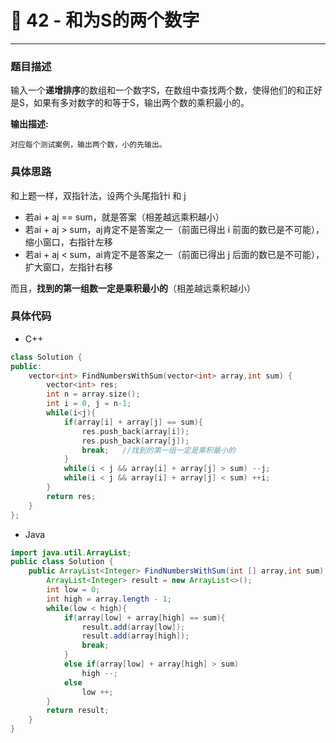 # 🌺 42 - 和为S的两个数字

---



### 题目描述


输入一个**递增排序**的数组和一个数字S，在数组中查找两个数，使得他们的和正好是S，如果有多对数字的和等于S，输出两个数的乘积最小的。

**输出描述:**

```
对应每个测试案例，输出两个数，小的先输出。
```

### 具体思路

和上题一样，双指针法，设两个头尾指针i 和 j

- 若ai + aj == sum，就是答案（相差越远乘积越小）
- 若ai + aj > sum，aj肯定不是答案之一（前面已得出 i 前面的数已是不可能），缩小窗口，右指针左移
- 若ai + aj < sum，ai肯定不是答案之一（前面已得出 j 后面的数已是不可能），扩大窗口，左指针右移

而且，**找到的第一组数一定是乘积最小的**（相差越远乘积越小）

### 具体代码

- C++

```cpp
class Solution {
public:
    vector<int> FindNumbersWithSum(vector<int> array,int sum) {
        vector<int> res;
        int n = array.size();
        int i = 0, j = n-1;
        while(i<j){
            if(array[i] + array[j] == sum){
                res.push_back(array[i]);
                res.push_back(array[j]);
                break;   //找到的第一组一定是乘积最小的
            }
            while(i < j && array[i] + array[j] > sum) --j;
            while(i < j && array[i] + array[j] < sum) ++i;            
        }
        return res;
    }
};
```

- Java

```java
import java.util.ArrayList;
public class Solution {
    public ArrayList<Integer> FindNumbersWithSum(int [] array,int sum) {
        ArrayList<Integer> result = new ArrayList<>();
        int low = 0;
        int high = array.length - 1;
        while(low < high){
            if(array[low] + array[high] == sum){
                result.add(array[low]);
                result.add(array[high]);
                break; 
            }
            else if(array[low] + array[high] > sum)
                high --;
            else
                low ++;
        }
        return result;
    }
}
```

